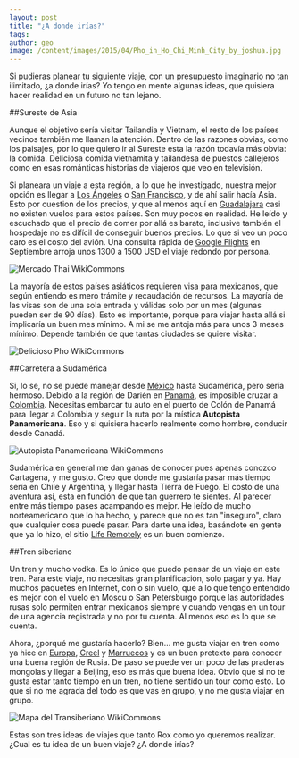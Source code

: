 ```yaml
---
layout: post
title: "¿A donde irías?"
tags: 
author: geo
image: /content/images/2015/04/Pho_in_Ho_Chi_Minh_City_by_joshua.jpg
---
```

Si pudieras planear tu siguiente viaje, con un presupuesto imaginario no tan ilimitado, ¿a donde irías? Yo tengo en mente algunas ideas, que quisiera hacer realidad en un futuro no tan lejano.

##Sureste de Asia

Aunque el objetivo sería visitar Tailandia y Vietnam, el resto de los países vecinos también me llaman la atención. Dentro de las razones obvias, como los paisajes, por lo que quiero ir al Sureste esta la razón todavía más obvia: la comida. Deliciosa comida vietnamita y tailandesa de puestos callejeros como en esas románticas historias de viajeros que veo en televisión.

Si planeara un viaje a esta región, a lo que he investigado, nuestra mejor opción es llegar a [Los Ángeles](/tag/los-angeles) o [San Francisco](/tag/san-francisco), y de ahí salir hacía Asia. Esto por cuestion de los precios, y que al menos aquí en [Guadalajara](/tag/guadalajara) casi no existen vuelos para estos países. Son muy pocos en realidad. He leído y escuchado que el precio de comer por allá es barato, inclusive también el hospedaje no es difícil de conseguir buenos precios. Lo que si veo un poco caro es el costo del avión. Una consulta rápida de [Google Flights](https://www.google.com/flights/#search;f=GDL;t=HAN;d=2015-09-10;r=2015-09-30) en Septiembre arroja unos 1300 a 1500 USD el viaje redondo por persona.

![Mercado Thai WikiCommons](https://upload.wikimedia.org/wikipedia/commons/2/21/Thai_market_food_01.jpg)

La mayoría de estos países asiáticos requieren visa para mexicanos, que según entiendo es mero trámite y recaudación de recursos. La mayoría de las visas son de una sola entrada y válidas solo por un mes (algunas pueden ser de 90 días). Esto es importante, porque para viajar hasta allá si implicaría un buen mes mínimo. A mi se me antoja más para unos 3 meses mínimo. Depende también de que tantas ciudades se quiere visitar.

![Delicioso Pho WikiCommons](https://upload.wikimedia.org/wikipedia/commons/d/d1/Pho_in_Ho_Chi_Minh_City_by_joshua.jpg)

##Carretera a Sudamérica

Si, lo se, no se puede manejar desde [México](/tag/mexico) hasta Sudamérica, pero sería hermoso. Debido a la región de Darién en [Panamá](/tag/panama), es imposible cruzar a [Colombia](/tag/colombia). Necesitas embarcar tu auto en el puerto de Colón de Panamá para llegar a Colombia y seguir la ruta por la mística **Autopista Panamericana**. Eso y si quisiera hacerlo realmente como hombre, conducir desde Canadá.

![Autopista Panamericana WikiCommons](http://upload.wikimedia.org/wikipedia/commons/1/12/PanAmericanHwy.png)

Sudamérica en general me dan ganas de conocer pues apenas conozco Cartagena, y me gusto. Creo que donde me gustaría pasar más tiempo sería en Chile y Argentina, y llegar hasta Tierra de Fuego. El costo de una aventura así, esta en función de que tan guerrero te sientes. Al parecer entre más tiempo pases acampando es mejor. He leído de mucho norteamericano que lo ha hecho, y parece que no es tan "inseguro", claro que cualquier cosa puede pasar. Para darte una idea, basándote en gente que ya lo hizo, el sitio [Life Remotely](http://www.liferemotely.com/) es un buen comienzo.

##Tren siberiano

Un tren y mucho vodka. Es lo único que puedo pensar de un viaje en este tren. Para este viaje, no necesitas gran planificación, solo pagar y ya. Hay muchos paquetes en Internet, con o sin vuelo, que a lo que tengo entendido es mejor con el vuelo en Moscu o San Petersburgo porque las autoridades rusas solo permiten entrar mexicanos siempre y cuando vengas en un tour de una agencia registrada y no por tu cuenta. Al menos eso es lo que se cuenta.

Ahora, ¿porqué me gustaría hacerlo? Bien... me gusta viajar en tren como ya hice en [Europa](/tag/europa), [Creel](/tag/creel) y [Marruecos](/tag/marruecos) y es un buen pretexto para conocer una buena región de Rusia. De paso se puede ver un poco de las praderas mongolas y llegar a Beijing, eso es más que buena idea. Obvio que si no te gusta estar tanto tiempo en un tren, no tiene sentido un tour como esto. Lo que si no me agrada del todo es que vas en grupo, y no me gusta viajar en grupo.

![Mapa del Transiberiano WikiCommons](http://upload.wikimedia.org/wikipedia/commons/d/de/Map_Trans-Siberian_railway.png)

Estas son tres ideas de viajes que tanto Rox como yo queremos realizar. ¿Cual es tu idea de un buen viaje? ¿A donde irías?
